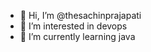 - 👋 Hi, I’m @thesachinprajapati
- 👀 I’m interested in devops
- 🌱 I’m currently learning java

<!---
thesachinprajapati/thesachinprajapati is a ✨ special ✨ repository because its `README.md` (this file) appears on your GitHub profile.
You can click the Preview link to take a look at your changes.
--->
